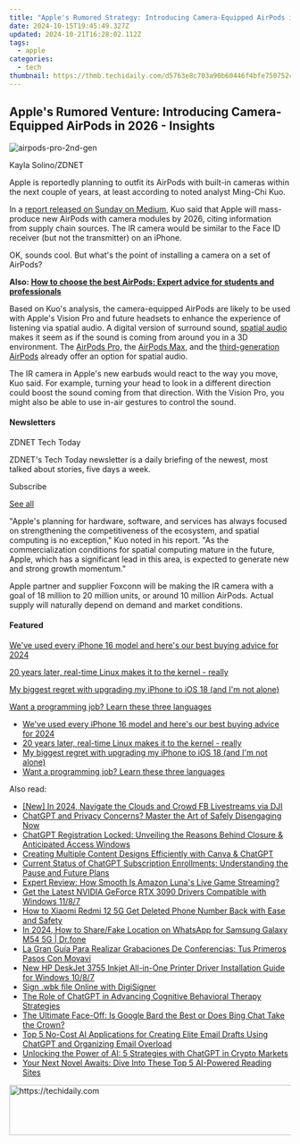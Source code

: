 ```yaml
---
title: "Apple's Rumored Strategy: Introducing Camera-Equipped AirPods in 2026 - Insights"
date: 2024-10-15T19:45:49.327Z
updated: 2024-10-21T16:28:02.112Z
tags:
  - apple
categories:
  - tech
thumbnail: https://thmb.techidaily.com/d5763e8c703a90b60446f4bfe750752cf90d756e0d81dc2e79786c8274b17daa.jpg
---
```


## Apple's Rumored Venture: Introducing Camera-Equipped AirPods in 2026 - Insights

![airpods-pro-2nd-gen](https://www.zdnet.com/a/img/resize/dc65e336e4ed6ccd1bf9b36e4778b23864d79ca0/2024/03/12/e10f80b5-5b9e-4f27-8170-82c8a74e32f8/img-1158.jpg?auto=webp&width=1280)

Kayla Solino/ZDNET

Apple is reportedly planning to outfit its AirPods with built-in cameras within the next couple of years, at least according to noted analyst Ming-Chi Kuo.

In a [report released on Sunday on Medium](https://medium.com/@mingchikuo/%E9%85%8D%E5%82%99ir%E7%9B%B8%E6%A9%9F%E7%9A%84%E6%96%B0%E6%AC%BEairpods%E5%8F%AF%E6%9C%9B%E6%8F%90%E5%8D%87%E4%BA%BA%E6%A9%9F%E4%BA%A4%E4%BA%92%E9%AB%94%E9%A9%97%E8%88%87%E5%BC%B7%E5%8C%96apple%E7%A9%BA%E9%96%93%E9%9F%B3%E8%A8%8A-%E7%A9%BA%E9%96%93%E9%81%8B%E7%AE%97%E7%94%9F%E6%85%8B-new-ir-camera-equipped-airpods-to-enhance-2daa96913d7f), Kuo said that Apple will mass-produce new AirPods with camera modules by 2026, citing information from supply chain sources. The IR camera would be similar to the Face ID receiver (but not the transmitter) on an iPhone.

OK, sounds cool. But what's the point of installing a camera on a set of AirPods?

**Also: [How to choose the best AirPods: Expert advice for students and professionals](https://www.zdnet.com/article/best-airpods/)**

Based on Kuo's analysis, the camera-equipped AirPods are likely to be used with Apple's Vision Pro and future headsets to enhance the experience of listening via spatial audio. A digital version of surround sound, [spatial audio](https://www.zdnet.com/home-and-office/what-is-spatial-audio-heres-everything-you-need-to-know/) makes it seem as if the sound is coming from around you in a 3D environment. The [AirPods Pro](https://www.zdnet.com/article/apple-airpods-pro-2-review/), the [AirPods Max](https://www.zdnet.com/product/apple-airpods-max/), and the [third-generation AirPods](https://www.zdnet.com/article/apple-airpods-3rd-generation-review/) already offer an option for spatial audio.

The IR camera in Apple's new earbuds would react to the way you move, Kuo said. For example, turning your head to look in a different direction could boost the sound coming from that direction. With the Vision Pro, you might also be able to use in-air gestures to control the sound.

#### Newsletters

ZDNET Tech Today

ZDNET's Tech Today newsletter is a daily briefing of the newest, most talked about stories, five days a week.

 Subscribe

[See all](https://www.zdnet.com/newsletters/)

"Apple's planning for hardware, software, and services has always focused on strengthening the competitiveness of the ecosystem, and spatial computing is no exception," Kuo noted in his report. "As the commercialization conditions for spatial computing mature in the future, Apple, which has a significant lead in this area, is expected to generate new and strong growth momentum."

Apple partner and supplier Foxconn will be making the IR camera with a goal of 18 million to 20 million units, or around 10 million AirPods. Actual supply will naturally depend on demand and market conditions.

#### Featured

[We've used every iPhone 16 model and here's our best buying advice for 2024](https://www.zdnet.com/article/iphone-16-pro-max-buying-advice-2024/ "We've used every iPhone 16 model and here's our best buying advice for 2024")

[20 years later, real-time Linux makes it to the kernel - really](https://www.zdnet.com/article/20-years-later-real-time-linux-makes-it-to-the-kernel-really/ "20 years later, real-time Linux makes it to the kernel - really")

[My biggest regret with upgrading my iPhone to iOS 18 (and I'm not alone)](https://www.zdnet.com/article/my-biggest-regret-with-upgrading-my-iphone-to-ios-18-and-im-not-alone/ "My biggest regret with upgrading my iPhone to iOS 18 (and I'm not alone)")

[Want a programming job? Learn these three languages](https://www.zdnet.com/article/want-a-programming-job-learn-these-three-languages/ "Want a programming job? Learn these three languages")

* [We've used every iPhone 16 model and here's our best buying advice for 2024](https://www.zdnet.com/article/iphone-16-pro-max-buying-advice-2024/ "We've used every iPhone 16 model and here's our best buying advice for 2024")
* [20 years later, real-time Linux makes it to the kernel - really](https://www.zdnet.com/article/20-years-later-real-time-linux-makes-it-to-the-kernel-really/ "20 years later, real-time Linux makes it to the kernel - really")
* [My biggest regret with upgrading my iPhone to iOS 18 (and I'm not alone)](https://www.zdnet.com/article/my-biggest-regret-with-upgrading-my-iphone-to-ios-18-and-im-not-alone/ "My biggest regret with upgrading my iPhone to iOS 18 (and I'm not alone)")
* [Want a programming job? Learn these three languages](https://www.zdnet.com/article/want-a-programming-job-learn-these-three-languages/ "Want a programming job? Learn these three languages")

<ins class="adsbygoogle"
     style="display:block"
     data-ad-format="autorelaxed"
     data-ad-client="ca-pub-7571918770474297"
     data-ad-slot="1223367746"></ins>

<ins class="adsbygoogle"
     style="display:block"
     data-ad-client="ca-pub-7571918770474297"
     data-ad-slot="8358498916"
     data-ad-format="auto"
     data-full-width-responsive="true"></ins>

<span class="atpl-alsoreadstyle">Also read:</span>
<div><ul>
<li><a href="https://facebook-videos.techidaily.com/new-in-2024-navigate-the-clouds-and-crowd-fb-livestreams-via-dji/"><u>[New] In 2024, Navigate the Clouds and Crowd FB Livestreams via DJI</u></a></li>
<li><a href="https://tech-haven.techidaily.com/chatgpt-and-privacy-concerns-master-the-art-of-safely-disengaging-now/"><u>ChatGPT and Privacy Concerns? Master the Art of Safely Disengaging Now</u></a></li>
<li><a href="https://tech-hub.techidaily.com/chatgpt-registration-locked-unveiling-the-reasons-behind-closure-and-anticipated-access-windows/"><u>ChatGPT Registration Locked: Unveiling the Reasons Behind Closure & Anticipated Access Windows</u></a></li>
<li><a href="https://tech-haven.techidaily.com/creating-multiple-content-designs-efficiently-with-canva-and-chatgpt/"><u>Creating Multiple Content Designs Efficiently with Canva & ChatGPT</u></a></li>
<li><a href="https://tech-haven.techidaily.com/current-status-of-chatgpt-subscription-enrollments-understanding-the-pause-and-future-plans/"><u>Current Status of ChatGPT Subscription Enrollments: Understanding the Pause and Future Plans</u></a></li>
<li><a href="https://buynow-info.techidaily.com/expert-review-how-smooth-is-amazon-lunas-live-game-streaming/"><u>Expert Review: How Smooth Is Amazon Luna's Live Game Streaming?</u></a></li>
<li><a href="https://tech-haven.techidaily.com/get-the-latest-nvidia-geforce-rtx-3090-drivers-compatible-with-windows-1187/"><u>Get the Latest NVIDIA GeForce RTX 3090 Drivers Compatible with Windows 11/8/7</u></a></li>
<li><a href="https://review-topics.techidaily.com/how-to-xiaomi-redmi-12-5g-get-deleted-phone-number-back-with-ease-and-safety-by-fonelab-android-recover-contacts/"><u>How to Xiaomi Redmi 12 5G Get Deleted Phone Number Back with Ease and Safety</u></a></li>
<li><a href="https://location-social.techidaily.com/in-2024-how-to-sharefake-location-on-whatsapp-for-samsung-galaxy-m54-5g-drfone-by-drfone-virtual-android/"><u>In 2024, How to Share/Fake Location on WhatsApp for Samsung Galaxy M54 5G | Dr.fone</u></a></li>
<li><a href="https://eaxpv-info.techidaily.com/la-gran-guia-para-realizar-grabaciones-de-conferencias-tus-primeros-pasos-con-movavi/"><u>La Gran Guía Para Realizar Grabaciones De Conferencias: Tus Primeros Pasos Con Movavi</u></a></li>
<li><a href="https://hardware-updates.techidaily.com/new-hp-deskjet-3755-inkjet-all-in-one-printer-driver-installation-guide-for-windows-1087/"><u>New HP DeskJet 3755 Inkjet All-in-One Printer Driver Installation Guide for Windows 10/8/7</u></a></li>
<li><a href="https://techidaily.com/sign-wbk-file-online-with-digisigner-by-ldigisigner-sign-a-word-sign-a-word/"><u>Sign .wbk file Online with DigiSigner</u></a></li>
<li><a href="https://tech-haven.techidaily.com/the-role-of-chatgpt-in-advancing-cognitive-behavioral-therapy-strategies/"><u>The Role of ChatGPT in Advancing Cognitive Behavioral Therapy Strategies</u></a></li>
<li><a href="https://tech-revival.techidaily.com/the-ultimate-face-off-is-google-bard-the-best-or-does-bing-chat-take-the-crown/"><u>The Ultimate Face-Off: Is Google Bard the Best or Does Bing Chat Take the Crown?</u></a></li>
<li><a href="https://tech-haven.techidaily.com/top-5-no-cost-ai-applications-for-creating-elite-email-drafts-using-chatgpt-and-organizing-email-overload/"><u>Top 5 No-Cost AI Applications for Creating Elite Email Drafts Using ChatGPT and Organizing Email Overload</u></a></li>
<li><a href="https://tech-haven.techidaily.com/unlocking-the-power-of-ai-5-strategies-with-chatgpt-in-crypto-markets/"><u>Unlocking the Power of AI: 5 Strategies with ChatGPT in Crypto Markets</u></a></li>
<li><a href="https://tech-haven.techidaily.com/your-next-novel-awaits-dive-into-these-top-5-ai-powered-reading-sites/"><u>Your Next Novel Awaits: Dive Into These Top 5 AI-Powered Reading Sites</u></a></li>
</ul></div>

<!-- affiliate ads begin -->
<a href="https://appsumo.8odi.net/c/5597632/2144298/7443" target="_top" id="2144298">
  <img src="//a.impactradius-go.com/display-ad/7443-2144298" border="0" alt="https://techidaily.com" width="728" height="90"/>
</a>
<img height="0" width="0" src="https://appsumo.8odi.net/i/5597632/2144298/7443" style="position:absolute;visibility:hidden;" border="0" />
<!-- affiliate ads end -->

